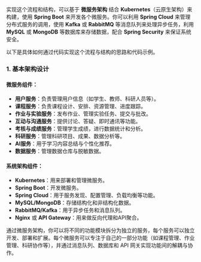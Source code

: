 实现这个流程和结构，可以基于 **微服务架构** 结合 **Kubernetes**（云原生架构）来构建，使用 **Spring Boot** 来开发各个微服务。你可以利用 **Spring Cloud** 来管理分布式服务的调用，使用 **Kafka** 或 **RabbitMQ** 等消息队列来处理异步任务，利用 **MySQL** 或 **MongoDB** 等数据库来存储数据，配合 **Spring Security** 来保证系统安全。

以下是具体如何通过代码实现这个流程与结构的思路和代码示例。

### 1. **基本架构设计**

#### 微服务组件：

- **用户服务**：负责管理用户信息（如学生、教师、科研人员等）。
- **课程服务**：负责课程设计、安排、资源管理、进度跟踪。
- **作业与实验服务**：发布作业、管理实验任务、提交与批改。
- **互动与沟通服务**：提供讨论、答疑、即时通讯等功能。
- **考核与成绩服务**：管理学生成绩，进行数据统计和分析。
- **科研服务**：管理科研项目、成果、数据分析等。
- **AI服务**：用于学习内容总结与个性化推荐。
- **数据服务**：管理数据仓库与脱敏数据。

#### 系统架构组件：

- **Kubernetes**：用来部署和管理微服务。
- **Spring Boot**：开发微服务。
- **Spring Cloud**：用于服务发现、配置管理、负载均衡等功能。
- **MySQL/MongoDB**：存储结构化和非结构化数据。
- **RabbitMQ/Kafka**：用于异步任务和消息队列。
- **Nginx** 或 **API Gateway**：用来做反向代理和API聚合。

通过微服务架构，你可以将不同的功能模块拆分为独立的服务，每个服务可以独立开发、部署和扩展。每个微服务可以专注于自己的一部分功能（如课程管理、作业管理、科研协作等），并通过消息队列、数据库和 API 网关实现功能间的解耦与协作。